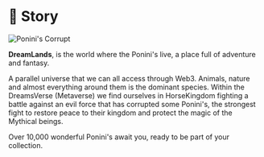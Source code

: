 # 🌄 Story

![Ponini's Corrupt](https://storage.googleapis.com/poninis/HorseBlackS.png)

**DreamLands**, is the world where the Ponini's live, a place full of adventure and fantasy.&#x20;

A parallel universe that we can all access through Web3. Animals, nature and almost everything around them is the dominant species. Within the DreamsVerse (Metaverse) we find ourselves in HorseKingdom fighting a battle against an evil force that has corrupted some Ponini's, the strongest fight to restore peace to their kingdom and protect the magic of the Mythical beings.

&#x20;Over 10,000 wonderful Ponini's await you, ready to be part of your collection.
